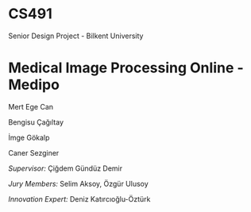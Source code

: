 # CS491
Senior Design Project - Bilkent University

# Medical Image Processing Online - Medipo

Mert Ege Can

Bengisu Çağıltay

İmge Gökalp

Caner Sezginer


*Supervisor:* Çiğdem Gündüz Demir

*Jury Members:* Selim Aksoy, Özgür Ulusoy

*Innovation Expert:* Deniz Katırcıoğlu-Öztürk

